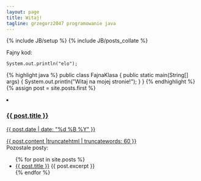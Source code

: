 ```yaml
---
layout: page
title: Witaj!
tagline: grzegorz2047 programowanie java
---
```

{% include JB/setup %}
{% include JB/posts_collate %}

Fajny kod:

	System.out.println("elo");

{% highlight java %}
public class FajnaKlasa {
	public static main(String[] args) {
		System.out.println("Witaj na mojej stronie!");
	}
}
{% endhighlight %}
{% assign post = site.posts.first %}
<li>
	<a href="{{ post.url }}">
	<h3>{{ post.title }}</h3>
	<p class="blogdate">{{ post.date | date: "%d %B %Y" }}</p>
	<div>{{ post.content |truncatehtml | truncatewords: 60 }}</div>
	</a>
</li>
Pozostale posty:
<ul>
  {% for post in site.posts %}
	<li>
	  <a href="{{ post.url }}">{{ post.title }}</a>
	  {{ post.excerpt }}
	</li>
  {% endfor %}
</ul>